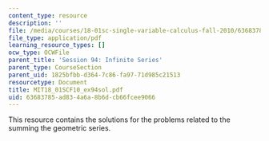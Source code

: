```yaml
---
content_type: resource
description: ''
file: /media/courses/18-01sc-single-variable-calculus-fall-2010/63683785ad834a6a8b6dcb66fcee9066_MIT18_01SCF10_ex94sol.pdf
file_type: application/pdf
learning_resource_types: []
ocw_type: OCWFile
parent_title: 'Session 94: Infinite Series'
parent_type: CourseSection
parent_uid: 1825bfbb-d364-7c86-fa97-71d985c21513
resourcetype: Document
title: MIT18_01SCF10_ex94sol.pdf
uid: 63683785-ad83-4a6a-8b6d-cb66fcee9066
---
```

This resource contains the solutions for the problems related to the summing the geometric series.